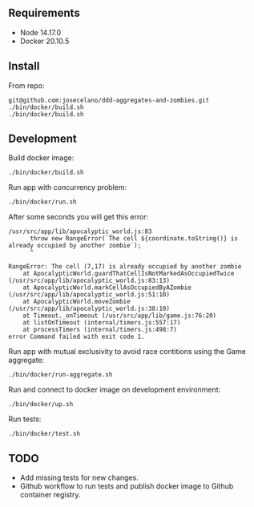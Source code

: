 ## Requirements

* Node 14.17.0
* Docker 20.10.5

## Install

From repo:
```
git@github.com:josecelano/ddd-aggregates-and-zombies.git
./bin/docker/build.sh
./bin/docker/build.sh
```

## Development

Build docker image:
```
./bin/docker/build.sh
```

Run app with concurrency problem:
```
./bin/docker/run.sh
```

After some seconds you will get this error:
```
/usr/src/app/lib/apocalyptic_world.js:83
      throw new RangeError(`The cell ${coordinate.toString()} is already occupied by another zombie`);
      ^

RangeError: The cell (7,17) is already occupied by another zombie
    at ApocalypticWorld.guardThatCellIsNotMarkedAsOccupiedTwice (/usr/src/app/lib/apocalyptic_world.js:83:13)
    at ApocalypticWorld.markCellAsOccupiedByAZombie (/usr/src/app/lib/apocalyptic_world.js:51:10)
    at ApocalypticWorld.moveZombie (/usr/src/app/lib/apocalyptic_world.js:38:10)
    at Timeout._onTimeout (/usr/src/app/lib/game.js:76:20)
    at listOnTimeout (internal/timers.js:557:17)
    at processTimers (internal/timers.js:498:7)
error Command failed with exit code 1.
```

Run app with mutual exclusivity to avoid race contitions using the Game aggregate:
```
./bin/docker/run-aggregate.sh
```

Run and connect to docker image on development environment:
```
./bin/docker/up.sh
```

Run tests:
```
./bin/docker/test.sh
```

## TODO

 * Add missing tests for new changes.
 * Github workflow to run tests and publish docker image to Github container registry.